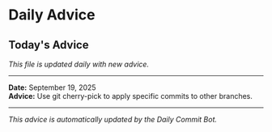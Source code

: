 # Daily Advice

## Today's Advice
*This file is updated daily with new advice.*

---

**Date:** September 19, 2025  
**Advice:** Use git cherry-pick to apply specific commits to other branches.

---

*This advice is automatically updated by the Daily Commit Bot.*
